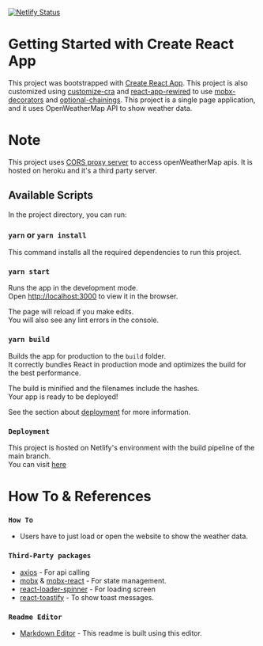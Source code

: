 [![Netlify Status](https://api.netlify.com/api/v1/badges/4c2901e6-6cd0-4d03-9fc4-d9e2e9e4da02/deploy-status)](https://app.netlify.com/sites/yg-weather-assignment/deploys)

# Getting Started with Create React App

This project was bootstrapped with [Create React App](https://github.com/facebook/create-react-app). This project is also customized using [customize-cra](https://www.npmjs.com/package/customize-cra) and [react-app-rewired](https://www.npmjs.com/package/react-app-rewired) to use [mobx-decorators](https://mobx.js.org/enabling-decorators.html) and [optional-chainings](https://developer.mozilla.org/en-US/docs/Web/JavaScript/Reference/Operators/Optional_chaining).
This project is a single page application, and it uses OpenWeatherMap API to show weather data. 

# Note

This project uses [CORS proxy server](https://secret-ocean-49799.herokuapp.com) to access openWeatherMap apis. It is hosted on heroku and it's a third party server.


## Available Scripts

In the project directory, you can run:

### `yarn` or `yarn install`

This command installs all the required dependencies to run this project.

### `yarn start`

Runs the app in the development mode.\
Open [http://localhost:3000](http://localhost:3000) to view it in the browser.

The page will reload if you make edits.\
You will also see any lint errors in the console.

### `yarn build`

Builds the app for production to the `build` folder.\
It correctly bundles React in production mode and optimizes the build for the best performance.

The build is minified and the filenames include the hashes.\
Your app is ready to be deployed!

See the section about [deployment](https://facebook.github.io/create-react-app/docs/deployment) for more information.

### `Deployment`

This project is hosted on Netlify's environment with the build pipeline of the main branch. \
You can visit [here](https://yg-weather-assignment.netlify.app/)

# How To & References

### `How To`

- Users have to just load or open the website to show the weather data.


### `Third-Party packages`

- [axios](https://www.npmjs.com/package/axios) - For api calling
- [mobx](https://www.npmjs.com/package/mobx) & [mobx-react](https://www.npmjs.com/package/mobx-react) - For state management.
- [react-loader-spinner](https://www.npmjs.com/package/react-loader-spinner) - For loading screen
- [react-toastify](https://www.npmjs.com/package/react-toastify) - To show toast messages.


### `Readme Editor`

- [Markdown Editor](https://jbt.github.io/markdown-editor/) - This readme is built using this editor.